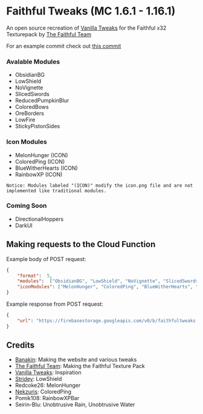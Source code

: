 # Faithful Tweaks (MC 1.6.1 - 1.16.1)
An open source recreation of [Vanilla Tweaks](https://vanillatweaks.net/picker/resource-packs/) for the Faithful x32 Texturepack by [The Faithful Team](https://faithful.team/)

For an example commit check out [this commit](https://github.com/Banakin/FaithfulTweaks/commit/289d1dc68b6eab63027fb9f9afcf7a6f910bdfc8)

### Avalable Modules
- ObsidianBG
- LowShield
- NoVignette
- SlicedSwords
- ReducedPumpkinBlur
- ColoredBows
- OreBorders
- LowFire
- StickyPistonSides

### Icon Modules
- MelonHunger (ICON)
- ColoredPing (ICON)
- BlueWitherHearts (ICON)
- RainbowXP (ICON)

`Notice: Modules labeled "(ICON)" modify the icon.png file and are not implemented like traditional modules.`

### Coming Soon
- DirectionalHoppers
- DarkUI


## Making requests to the Cloud Function
Example body of POST request:
```json
{
	"format":  5,
	"modules":  ["ObsidianBG", "LowShield", "NoVignette", "SlicedSwords", "ReducedPumpkinBlur", "ColoredBows", "OreBorders", "LowFire", "StickyPistonSides"],
	"iconModules": ["MelonHunger", "ColoredPing", "BlueWitherHearts", "RainbowXP"]
}
```

Example response from POST request:
```json
{
	"url": "https://firebasestorage.googleapis.com/v0/b/faithfultweaks.appspot.com/o/FaithfulTweaks%2F900000000-0000-0000-0000-000000000000.zip?alt=media&token=00000000-0000-0000-0000-000000000000"
}
```

## Credits
-  [Banakin](https://banakin.github.io): Making the website and various tweaks
-  [The Faithful Team](https://faithful.team/): Making the Faithful Texture Pack
-  [Vanilla Tweaks](https://vanillatweaks.net/picker/resource-packs/): Inspiration
-  [Stridey](https://www.planetminecraft.com/member/stridey/): LowShield
- Redcoke26: MelonHunger
-  [Nekzuris](https://twitter.com/Nekzuris): ColoredPing
- Pomik108: RainbowXPBar
- Seirin-Blu: Unobtrusive Rain, Unobtrusive Water
